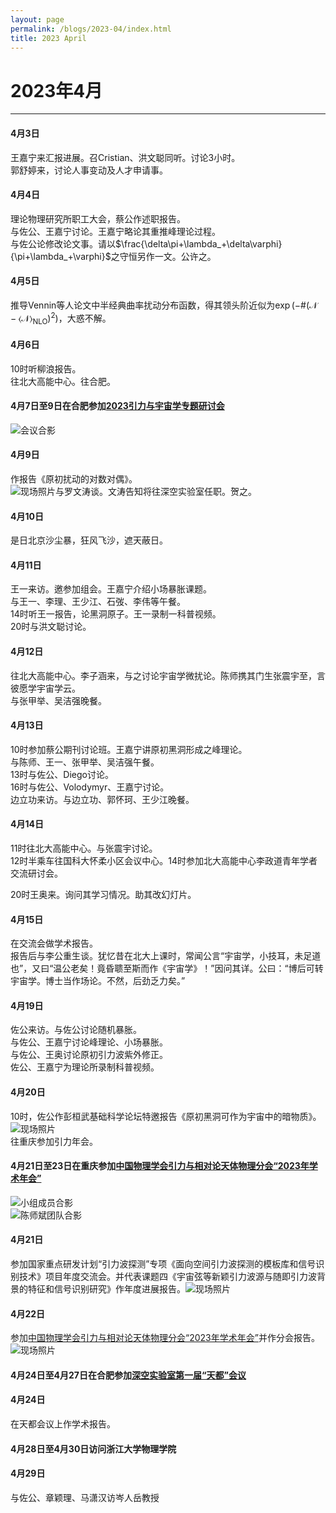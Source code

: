 ```yaml
---
layout: page
permalink: /blogs/2023-04/index.html
title: 2023 April
---
```


# 2023年4月

---

#### 4月3日

王嘉宁来汇报进展。召Cristian、洪文聪同听。讨论3小时。<br>郭舒婷来，讨论人事变动及人才申请事。

#### 4月4日

理论物理研究所职工大会，蔡公作述职报告。<br>与佐公、王嘉宁讨论。王嘉宁略论其重推峰理论过程。<br>与佐公论修改论文事。请以$\frac{\delta\pi+\lambda_+\delta\varphi}{\pi+\lambda_+\varphi}$之守恒另作一文。公许之。

#### 4月5日

推导Vennin等人论文中半经典曲率扰动分布函数，得其领头阶近似为$\exp\left(-\#(\mathcal{N}-\langle\mathcal{N}\rangle_\mathrm{NLO})^2\right)$，大惑不解。

#### 4月6日

10时听柳浪报告。<br>往北大高能中心。往合肥。

#### 4月7日至9日在合肥参加[2023引力与宇宙学专题研讨会](http://pcft.ustc.edu.cn/w2023ylyyzxwztyth/list.htm)

![会议合影](../images/2023USTC-FCPT-group.jpg)

#### 4月9日

作报告《原初扰动的对数对偶》。<br>![现场照片](../images/2023USTC-FCPT-SP.jpg)与罗文涛谈。文涛告知将往深空实验室任职。贺之。

#### 4月10日

是日北京沙尘暴，狂风飞沙，遮天蔽日。

#### 4月11日

王一来访。邀参加组会。王嘉宁介绍小场暴胀课题。<br>与王一、李理、王少江、石弢、李伟等午餐。<br>14时听王一报告，论黑洞原子。王一录制一科普视频。<br>20时与洪文聪讨论。

#### 4月12日

往北大高能中心。李子涵来，与之讨论宇宙学微扰论。陈师携其门生张震宇至，言彼愿学宇宙学云。<br>与张甲举、吴洁强晚餐。

#### 4月13日

10时参加蔡公期刊讨论班。王嘉宁讲原初黑洞形成之峰理论。<br>与陈师、王一、张甲举、吴洁强午餐。<br>13时与佐公、Diego讨论。<br>16时与佐公、Volodymyr、王嘉宁讨论。<br>边立功来访。与边立功、郭怀珂、王少江晚餐。

#### 4月14日

11时往北大高能中心。与张震宇讨论。<br>12时半乘车往国科大怀柔小区会议中心。14时参加北大高能中心李政道青年学者交流研讨会。<br>

20时王奥来。询问其学习情况。助其改幻灯片。

#### 4月15日

在交流会做学术报告。<br>报告后与李公重生谈。犹忆昔在北大上课时，常闻公言“宇宙学，小技耳，未足道也”，又曰“温公老矣！竟昏聩至斯而作《宇宙学》！”因问其详。公曰：“博后可转宇宙学。博士当作场论。不然，后劲乏力矣。”

#### 4月19日

佐公来访。与佐公讨论随机暴胀。<br>与佐公、王嘉宁讨论峰理论、小场暴胀。<br>与佐公、王奥讨论原初引力波紫外修正。<br>佐公、王嘉宁为理论所录制科普视频。

#### 4月20日

10时，佐公作彭桓武基础科学论坛特邀报告《原初黑洞可作为宇宙中的暗物质》。![现场照片](../images/IMG_7560.JPG)<br>往重庆参加引力年会。

#### 4月21日至23日在重庆参加[中国物理学会引力与相对论天体物理分会“2023年学术年会”](http://cqutp.org/conferences/gr23/)

![小组成员合影](../images/IMG_7586.JPG)<br>![陈师斌团队合影](../images/IMG_7571.JPG)

#### 4月21日

参加国家重点研发计划“引力波探测”专项《面向空间引力波探测的模板库和信号识别技术》项目年度交流会。并代表课题四《宇宙弦等新颖引力波源与随即引力波背景的特征和信号识别研究》作年度进展报告。![现场照片](../images/IMG_7562.JPG)

#### 4月22日

参加[中国物理学会引力与相对论天体物理分会“2023年学术年会”](http://cqutp.org/conferences/gr23/)并作分会报告。![现场照片](../images/IMG_7579.JPG)<br>

#### 4月24日至4月27日在合肥参加[深空实验室第一届“天都”会议](https://planet.ustc.edu.cn/icdss)

#### 4月24日

在天都会议上作学术报告。

#### 4月28日至4月30日访问浙江大学物理学院

#### 4月29日

与佐公、章颖理、马潇汉访岑人岳教授